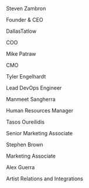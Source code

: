 Steven Zambron

Founder & CEO

DallasTatlow

COO

Mike Patraw

CMO

Tyler Engelhardt

Lead DevOps Engineer

Manmeet Sangherra

Human Resources Manager

Tasos Oureilidis

Senior Marketing Associate

Stephen Brown

Marketing Associate

Alex Guerra

Artist Relations and Integrations
